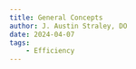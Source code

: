 ```yaml
---
title: General Concepts
author: J. Austin Straley, DO
date: 2024-04-07
tags:
    - Efficiency
---
```

    